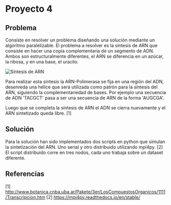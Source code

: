 # Proyecto 4

## Problema

Consiste en resolver un problema diseñando una solución mediante un algoritmo paralelizable. El problema a resolver es la síntesis de ARN que consiste en hacer una copia complementaria de un segmento de ADN. Ambos son estructuralmente diferentes, el ARN se diferencia en un azúcar, la ribosa, y en una base, el uracilo. 

![Síntesis de ARN](http://www.botanica.cnba.uba.ar/Pakete/3er/LosCompuestosOrganicos/1111/Transcripcion_archivos/image002.gif)

Para realizar esta síntesis la ARN-Polimerasa se fija en una región del ADN, desenreda una hélice que será utilizada como patrón para la síntesis del ARN, siguiendo la complementariedad de bases. Por ejemplo una secuencia de ADN 'TACGCT' pasa a ser una secuencia de ARN de la forma 'AUGCGA'. 

Luego que se completa la síntesis de ARN el ADN se cierra nuevamente y el ARN sintetizado queda libre. [1]


## Solución

Para la solución han sido implementados dos scripts en python que simulan la sintetización del ARN. Uno serial y otro distribuido utilizando mpi4py. [2]  El script distribuido corre en tres nodos, cada uno trabaja sobre un dataset diferente. 

## Referencias

[1] http://www.botanica.cnba.uba.ar/Pakete/3er/LosCompuestosOrganicos/1111/Transcripcion.htm
[2] https://mpi4py.readthedocs.io/en/stable/
